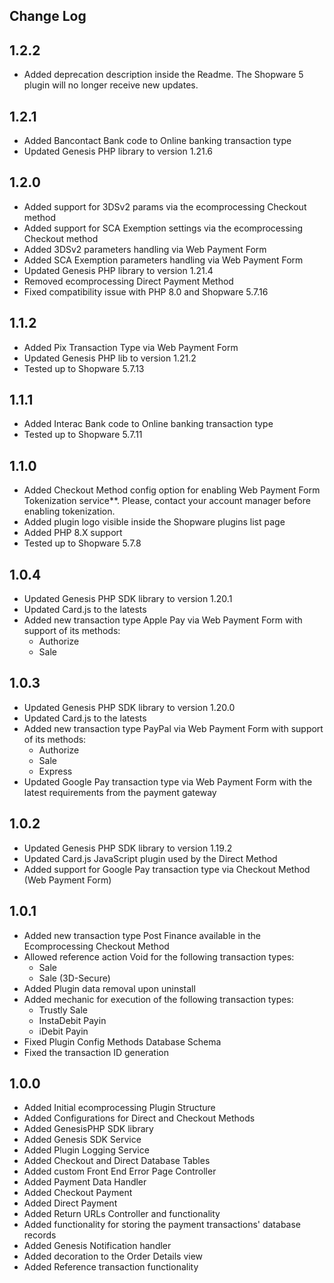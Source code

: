 Change Log
---------------------
__1.2.2__
-----
* Added deprecation description inside the Readme. The Shopware 5 plugin will no longer receive new updates.

__1.2.1__
-----
* Added Bancontact Bank code to Online banking transaction type
* Updated Genesis PHP library to version 1.21.6

__1.2.0__
-----
* Added support for 3DSv2 params via the ecomprocessing Checkout method
* Added support for SCA Exemption settings via the ecomprocessing Checkout method
* Added 3DSv2 parameters handling via Web Payment Form
* Added SCA Exemption parameters handling via Web Payment Form
* Updated Genesis PHP library to version 1.21.4
* Removed ecomprocessing Direct Payment Method
* Fixed compatibility issue with PHP 8.0 and Shopware 5.7.16

__1.1.2__
-----
* Added Pix Transaction Type via Web Payment Form
* Updated Genesis PHP lib to version 1.21.2
* Tested up to Shopware 5.7.13

__1.1.1__
-----
* Added Interac Bank code to Online banking transaction type
* Tested up to Shopware 5.7.11

__1.1.0__
-----
* Added Checkout Method config option for enabling Web Payment Form Tokenization service**. Please, contact your account manager before enabling tokenization.
* Added plugin logo visible inside the Shopware plugins list page
* Added PHP 8.X support
* Tested up to Shopware 5.7.8

__1.0.4__
-----
* Updated Genesis PHP SDK library to version 1.20.1
* Updated Card.js to the latests
* Added new transaction type Apple Pay via Web Payment Form with support of its methods:
  * Authorize
  * Sale

__1.0.3__
-----
* Updated Genesis PHP SDK library to version 1.20.0
* Updated Card.js to the latests
* Added new transaction type PayPal via Web Payment Form with support of its methods:
  * Authorize
  * Sale
  * Express
* Updated Google Pay transaction type via Web Payment Form with the latest requirements from the payment gateway

__1.0.2__
-----
* Updated Genesis PHP SDK library to version 1.19.2
* Updated Card.js JavaScript plugin used by the Direct Method
* Added support for Google Pay transaction type via Checkout Method (Web Payment Form)

__1.0.1__
-----
* Added new transaction type Post Finance available in the Ecomprocessing Checkout Method
* Allowed reference action Void for the following transaction types:
  * Sale
  * Sale (3D-Secure)
* Added Plugin data removal upon uninstall
* Added mechanic for execution of the following transaction types:
  * Trustly Sale
  * InstaDebit Payin
  * iDebit Payin
* Fixed Plugin Config Methods Database Schema
* Fixed the transaction ID generation

__1.0.0__
-----
* Added Initial ecomprocessing Plugin Structure
* Added Configurations for Direct and Checkout Methods
* Added GenesisPHP SDK library
* Added Genesis SDK Service
* Added Plugin Logging Service
* Added Checkout and Direct Database Tables
* Added custom Front End Error Page Controller
* Added Payment Data Handler
* Added Checkout Payment
* Added Direct Payment
* Added Return URLs Controller and functionality
* Added functionality for storing the payment transactions' database records
* Added Genesis Notification handler
* Added decoration to the Order Details view
* Added Reference transaction functionality
